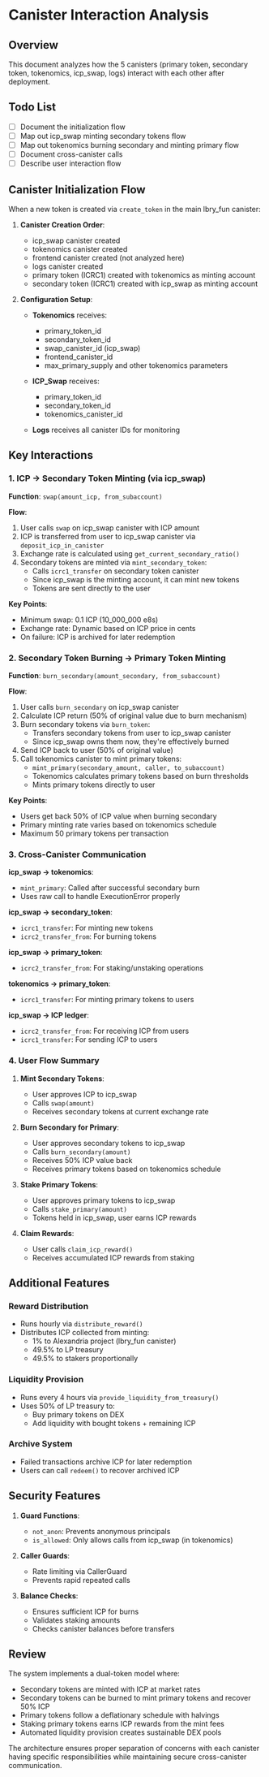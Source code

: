 # Canister Interaction Analysis

## Overview
This document analyzes how the 5 canisters (primary token, secondary token, tokenomics, icp_swap, logs) interact with each other after deployment.

## Todo List
- [ ] Document the initialization flow
- [ ] Map out icp_swap minting secondary tokens flow
- [ ] Map out tokenomics burning secondary and minting primary flow
- [ ] Document cross-canister calls
- [ ] Describe user interaction flow

## Canister Initialization Flow

When a new token is created via `create_token` in the main lbry_fun canister:

1. **Canister Creation Order**:
   - icp_swap canister created
   - tokenomics canister created
   - frontend canister created (not analyzed here)
   - logs canister created
   - primary token (ICRC1) created with tokenomics as minting account
   - secondary token (ICRC1) created with icp_swap as minting account

2. **Configuration Setup**:
   - **Tokenomics** receives:
     - primary_token_id
     - secondary_token_id
     - swap_canister_id (icp_swap)
     - frontend_canister_id
     - max_primary_supply and other tokenomics parameters
   
   - **ICP_Swap** receives:
     - primary_token_id
     - secondary_token_id
     - tokenomics_canister_id

   - **Logs** receives all canister IDs for monitoring

## Key Interactions

### 1. ICP → Secondary Token Minting (via icp_swap)

**Function**: `swap(amount_icp, from_subaccount)`

**Flow**:
1. User calls `swap` on icp_swap canister with ICP amount
2. ICP is transferred from user to icp_swap canister via `deposit_icp_in_canister`
3. Exchange rate is calculated using `get_current_secondary_ratio()` 
4. Secondary tokens are minted via `mint_secondary_token`:
   - Calls `icrc1_transfer` on secondary token canister
   - Since icp_swap is the minting account, it can mint new tokens
   - Tokens are sent directly to the user

**Key Points**:
- Minimum swap: 0.1 ICP (10_000_000 e8s)
- Exchange rate: Dynamic based on ICP price in cents
- On failure: ICP is archived for later redemption

### 2. Secondary Token Burning → Primary Token Minting

**Function**: `burn_secondary(amount_secondary, from_subaccount)`

**Flow**:
1. User calls `burn_secondary` on icp_swap canister
2. Calculate ICP return (50% of original value due to burn mechanism)
3. Burn secondary tokens via `burn_token`:
   - Transfers secondary tokens from user to icp_swap canister
   - Since icp_swap owns them now, they're effectively burned
4. Send ICP back to user (50% of original value)
5. Call tokenomics canister to mint primary tokens:
   - `mint_primary(secondary_amount, caller, to_subaccount)`
   - Tokenomics calculates primary tokens based on burn thresholds
   - Mints primary tokens directly to user

**Key Points**:
- Users get back 50% of ICP value when burning secondary
- Primary minting rate varies based on tokenomics schedule
- Maximum 50 primary tokens per transaction

### 3. Cross-Canister Communication

**icp_swap → tokenomics**:
- `mint_primary`: Called after successful secondary burn
- Uses raw call to handle ExecutionError properly

**icp_swap → secondary_token**:
- `icrc1_transfer`: For minting new tokens
- `icrc2_transfer_from`: For burning tokens

**icp_swap → primary_token**:
- `icrc2_transfer_from`: For staking/unstaking operations

**tokenomics → primary_token**:
- `icrc1_transfer`: For minting primary tokens to users

**icp_swap → ICP ledger**:
- `icrc2_transfer_from`: For receiving ICP from users
- `icrc1_transfer`: For sending ICP to users

### 4. User Flow Summary

1. **Mint Secondary Tokens**:
   - User approves ICP to icp_swap
   - Calls `swap(amount)` 
   - Receives secondary tokens at current exchange rate

2. **Burn Secondary for Primary**:
   - User approves secondary tokens to icp_swap
   - Calls `burn_secondary(amount)`
   - Receives 50% ICP value back
   - Receives primary tokens based on tokenomics schedule

3. **Stake Primary Tokens**:
   - User approves primary tokens to icp_swap
   - Calls `stake_primary(amount)`
   - Tokens held in icp_swap, user earns ICP rewards

4. **Claim Rewards**:
   - User calls `claim_icp_reward()`
   - Receives accumulated ICP rewards from staking

## Additional Features

### Reward Distribution
- Runs hourly via `distribute_reward()`
- Distributes ICP collected from minting:
  - 1% to Alexandria project (lbry_fun canister)
  - 49.5% to LP treasury
  - 49.5% to stakers proportionally

### Liquidity Provision
- Runs every 4 hours via `provide_liquidity_from_treasury()`
- Uses 50% of LP treasury to:
  - Buy primary tokens on DEX
  - Add liquidity with bought tokens + remaining ICP

### Archive System
- Failed transactions archive ICP for later redemption
- Users can call `redeem()` to recover archived ICP

## Security Features

1. **Guard Functions**: 
   - `not_anon`: Prevents anonymous principals
   - `is_allowed`: Only allows calls from icp_swap (in tokenomics)

2. **Caller Guards**:
   - Rate limiting via CallerGuard
   - Prevents rapid repeated calls

3. **Balance Checks**:
   - Ensures sufficient ICP for burns
   - Validates staking amounts
   - Checks canister balances before transfers

## Review

The system implements a dual-token model where:
- Secondary tokens are minted with ICP at market rates
- Secondary tokens can be burned to mint primary tokens and recover 50% ICP
- Primary tokens follow a deflationary schedule with halvings
- Staking primary tokens earns ICP rewards from the mint fees
- Automated liquidity provision creates sustainable DEX pools

The architecture ensures proper separation of concerns with each canister having specific responsibilities while maintaining secure cross-canister communication.